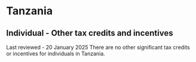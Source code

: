 # Tanzania
## Individual - Other tax credits and incentives
Last reviewed - 20 January 2025
There are no other significant tax credits or incentives for individuals in Tanzania.
